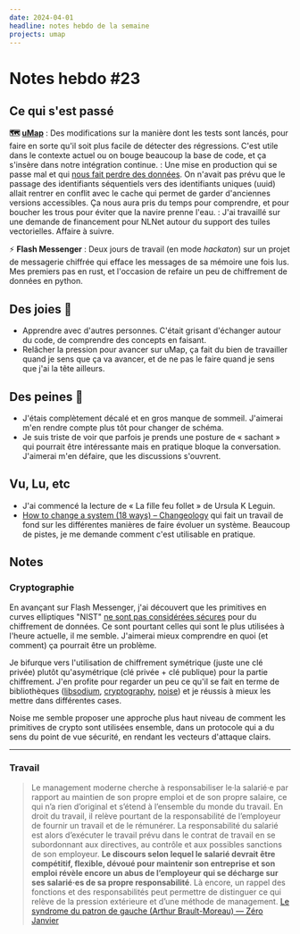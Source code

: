 ```yaml
---
date: 2024-04-01
headline: notes hebdo de la semaine
projects: umap
---
```

# Notes hebdo #23

## Ce qui s'est passé

**🗺️ [uMap](https://umap-project.org)**
: Des modifications sur la manière dont les tests sont lancés, pour faire en sorte qu'il soit plus facile de détecter des régressions. C'est utile dans le contexte actuel ou on bouge beaucoup la base de code, et ça s'insère dans notre intégration continue.
: Une mise en production qui se passe mal et qui [nous fait perdre des données](https://forum.openstreetmap.fr/t/mise-en-production-umap-v2-1-x-compliquee-perte-des-dernieres-donnees-sauvegardees-sur-52-cartes/22336). On n'avait pas prévu que le passage des identifiants séquentiels vers des identifiants uniques (uuid) allait rentrer en conflit avec le cache qui permet de garder d'anciennes versions accessibles. Ça nous aura pris du temps pour comprendre, et pour boucher les trous pour éviter que la navire prenne l'eau.
: J'ai travaillé sur une demande de financement pour NLNet autour du support des tuiles vectorielles. Affaire à suivre.

⚡️ **Flash Messenger**
: Deux jours de travail (en mode *hackaton*) sur un projet de messagerie chiffrée qui efface les messages de sa mémoire une fois lus. Mes premiers pas en rust, et l'occasion de refaire un peu de chiffrement de données en python.

## Des joies 🤗

- Apprendre avec d'autres personnes. C'était grisant d'échanger autour du code, de comprendre des concepts en faisant.
- Relâcher la pression pour avancer sur uMap, ça fait du bien de travailler quand je sens que ça va avancer, et de ne pas le faire quand je sens que j'ai la tête ailleurs.
## Des peines 😬

- J'étais complètement décalé et en gros manque de sommeil. J'aimerai m'en rendre compte plus tôt pour changer de schéma.
- Je suis triste de voir que parfois je prends une posture de « sachant » qui pourrait être intéressante mais en pratique bloque la conversation. J'aimerai m'en défaire, que les discussions s'ouvrent.

## Vu, Lu, etc

- J'ai commencé la lecture de « La fille feu follet » de Ursula K Leguin.
- [How to change a system (18 ways) – Changeology](https://www.enablingchange.com.au/blog/strategy-2/how-to-change-a-system/) qui fait un travail de fond sur les différentes manières de faire évoluer un système. Beaucoup de pistes, je me demande comment c'est utilisable en pratique.

## Notes

### Cryptographie

En avançant sur Flash Messenger, j'ai découvert que les primitives en curves elliptiques "NIST" [ne sont pas considérées sécures](https://safecurves.cr.yp.to/) pour du chiffrement de données. Ce sont pourtant celles qui sont le plus utilisées à l'heure actuelle, il me semble. J'aimerai mieux comprendre en quoi (et comment) ça pourrait être un problème.

Je bifurque vers l'utilisation de chiffrement symétrique (juste une clé privée) plutôt qu'asymétrique (clé privée + clé publique) pour la partie chiffrement. J'en profite pour regarder un peu ce qu'il se fait en terme de bibliothèques ([libsodium](https://pynacl.readthedocs.io/en/latest/), [cryptography](https://cryptography.io/), [noise](https://noiseprotocol.org/noise.html)) et je réussis à mieux les mettre dans différentes cases.

Noise me semble proposer une approche plus haut niveau de comment les primitives de crypto sont utilisées ensemble, dans un protocole qui a du sens du point de vue sécurité, en rendant les vecteurs d'attaque clairs.

---
### Travail

> Le management moderne cherche à responsabiliser le·la salarié·e par rapport au maintien de son propre emploi et de son propre salaire, ce qui n’a rien d’original et s’étend à l’ensemble du monde du travail. En droit du travail, il relève pourtant de la responsabilité de l’employeur de fournir un travail et de le rémunérer. La responsabilité du salarié est alors d’exécuter le travail prévu dans le contrat de travail en se subordonnant aux directives, au contrôle et aux possibles sanctions de son employeur. **Le discours selon lequel le salarié devrait être compétitif, flexible, dévoué pour maintenir son entreprise et son emploi révèle encore un abus de l’employeur qui se décharge sur ses salarié·es de sa propre responsabilité**. Là encore, un rappel des fonctions et des responsabilités peut permettre de distinguer ce qui relève de la pression extérieure et d’une méthode de management.
> [Le syndrome du patron de gauche (Arthur Brault-Moreau) — Zéro Janvier](https://blog.zerojanvier.fr/le-syndrome-du-patron-de-gauche-arthur-brault-moreau?pk_campaign=rss-feed)
